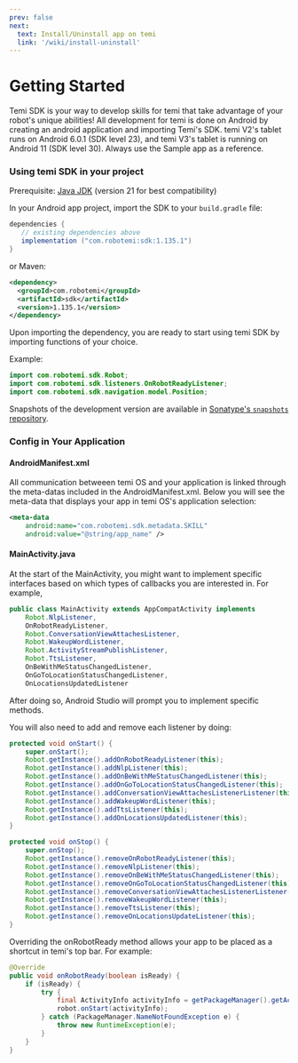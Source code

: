 ```yaml
---
prev: false
next: 
  text: Install/Uninstall app on temi
  link: '/wiki/install-uninstall'
---
```


# Getting Started
Temi SDK is your way to develop skills for temi that take advantage of your robot's unique abilities! All development for temi is done on Android by creating an android application and importing Temi's SDK. temi V2's tablet runs on Android 6.0.1 (SDK level 23), and temi V3's tablet is running on Android 11 (SDK level 30). Always use the Sample app as a reference.

### Using temi SDK in your project
Prerequisite: [Java JDK](https://adoptium.net/temurin/releases/) (version 21 for best compatibility)

In your Android app project, import the SDK to your `build.gradle` file:

``` java    
dependencies {
   // existing dependencies above
   implementation ("com.robotemi:sdk:1.135.1")
}
```

or Maven:
```xml
<dependency>
  <groupId>com.robotemi</groupId>
  <artifactId>sdk</artifactId>
  <version>1.135.1</version>
</dependency>
```
Upon importing the dependency, you are ready to start using temi SDK by importing functions of your choice.

Example:
```java
import com.robotemi.sdk.Robot;
import com.robotemi.sdk.listeners.OnRobotReadyListener;
import com.robotemi.sdk.navigation.model.Position;
```

Snapshots of the development version are available in [Sonatype's `snapshots` repository](https://oss.sonatype.org/content/repositories/snapshots/).

### Config in Your Application

#### AndroidManifest.xml

All communication betweeen temi OS and your application is linked through the meta-datas included in the AndroidManifest.xml. Below you will see the meta-data that displays your app in temi OS's application selection:

``` xml
<meta-data
    android:name="com.robotemi.sdk.metadata.SKILL"
    android:value="@string/app_name" />
```

#### MainActivity.java

At the start of the MainActivity, you might want to implement specific interfaces based on which types of callbacks you are interested in. For example,

``` java
public class MainActivity extends AppCompatActivity implements
    Robot.NlpListener,
    OnRobotReadyListener,
    Robot.ConversationViewAttachesListener,
    Robot.WakeupWordListener,
    Robot.ActivityStreamPublishListener,
    Robot.TtsListener,
    OnBeWithMeStatusChangedListener,
    OnGoToLocationStatusChangedListener,
    OnLocationsUpdatedListener
```

After doing so, Android Studio will prompt you to implement specific methods.

You will also need to add and remove each listener by doing:

``` java
protected void onStart() {
    super.onStart();
    Robot.getInstance().addOnRobotReadyListener(this);
    Robot.getInstance().addNlpListener(this);
    Robot.getInstance().addOnBeWithMeStatusChangedListener(this);
    Robot.getInstance().addOnGoToLocationStatusChangedListener(this);
    Robot.getInstance().addConversationViewAttachesListenerListener(this);
    Robot.getInstance().addWakeupWordListener(this);
    Robot.getInstance().addTtsListener(this);
    Robot.getInstance().addOnLocationsUpdatedListener(this);
}

protected void onStop() {
    super.onStop();
    Robot.getInstance().removeOnRobotReadyListener(this);
    Robot.getInstance().removeNlpListener(this);
    Robot.getInstance().removeOnBeWithMeStatusChangedListener(this);
    Robot.getInstance().removeOnGoToLocationStatusChangedListener(this);
    Robot.getInstance().removeConversationViewAttachesListenerListener(this);
    Robot.getInstance().removeWakeupWordListener(this);
    Robot.getInstance().removeTtsListener(this);
    Robot.getInstance().removeOnLocationsUpdateListener(this);
}
```

Overriding the onRobotReady method allows your app to be placed as a shortcut in temi's top bar. For example:

``` java
@Override
public void onRobotReady(boolean isReady) {
    if (isReady) {
        try {
            final ActivityInfo activityInfo = getPackageManager().getActivityInfo(getComponentName(), PackageManager.GET_META_DATA);
            robot.onStart(activityInfo);
        } catch (PackageManager.NameNotFoundException e) {
            throw new RuntimeException(e);
        }
    }
}
```